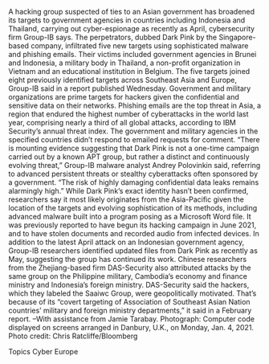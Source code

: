 A hacking group suspected of ties to an Asian government has broadened its targets to government agencies in countries including Indonesia and Thailand, carrying out cyber-espionage as recently as April, cybersecurity firm Group-IB says.
The perpetrators, dubbed Dark Pink by the Singapore-based company, infiltrated five new targets using sophisticated malware and phishing emails. Their victims included government agencies in Brunei and Indonesia, a military body in Thailand, a non-profit organization in Vietnam and an educational institution in Belgium. The five targets joined eight previously identified targets across Southeast Asia and Europe, Group-IB said in a report published Wednesday.
Government and military organizations are prime targets for hackers given the confidential and sensitive data on their networks. Phishing emails are the top threat in Asia, a region that endured the highest number of cyberattacks in the world last year, comprising nearly a third of all global attacks, according to IBM Security’s annual threat index. The government and military agencies in the specified countries didn’t respond to emailed requests for comment.
“There is mounting evidence suggesting that Dark Pink is not a one-time campaign carried out by a known APT group, but rather a distinct and continuously evolving threat,” Group-IB malware analyst Andrey Polovinkin said, referring to advanced persistent threats or stealthy cyberattacks often sponsored by a government. “The risk of highly damaging confidential data leaks remains alarmingly high.”
While Dark Pink’s exact identity hasn’t been confirmed, researchers say it most likely originates from the Asia-Pacific given the location of the targets and evolving sophistication of its methods, including advanced malware built into a program posing as a Microsoft Word file.
It was previously reported to have begun its hacking campaign in June 2021, and to have stolen documents and recorded audio from infected devices. In addition to the latest April attack on an Indonesian government agency, Group-IB researchers identified updated files from Dark Pink as recently as May, suggesting the group has continued its work.
Chinese researchers from the Zhejiang-based firm DAS-Security also attributed attacks by the same group on the Philippine military, Cambodia’s economy and finance ministry and Indonesia’s foreign ministry. DAS-Security said the hackers, which they labeled the Saaiwc Group, were geopolitically motivated. That’s because of its “covert targeting of Association of Southeast Asian Nation countries’ military and foreign ministry departments,” it said in a February report.
–With assistance from Jamie Tarabay.
Photograph: Computer code displayed on screens arranged in Danbury, U.K., on Monday, Jan. 4, 2021. Photo credit: Chris Ratcliffe/Bloomberg

Topics
Cyber
Europe
